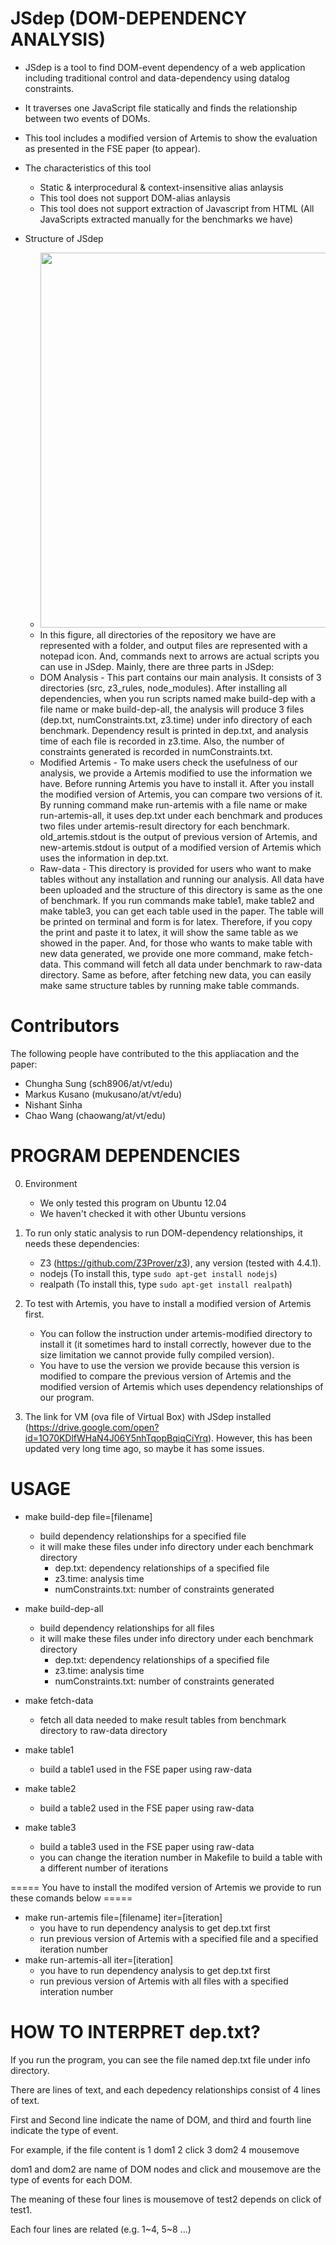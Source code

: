JSdep (DOM-DEPENDENCY ANALYSIS)
=========================
* JSdep is a tool to find DOM-event dependency of a web application including traditional control and data-dependency using datalog constraints.

* It traverses one JavaScript file statically and finds the relationship between two events of DOMs.

* This tool includes a modified version of Artemis to show the evaluation as presented in the FSE paper (to appear).

* The characteristics of this tool
    - Static & interprocedural & context-insensitive alias anlaysis
    - This tool does not support DOM-alias anlaysis
    - This tool does not support extraction of Javascript from HTML (All JavaScripts extracted manually for the benchmarks we have)

* Structure of JSdep
    - <img src="https://cloud.githubusercontent.com/assets/8551376/16468537/5d6c5dd4-3e1a-11e6-8e29-0e60dc3480cf.png" width="600">
    - In this figure, all directories of the repository we have are represented with a folder, and output files are represented with a notepad icon. And, commands next to arrows are actual scripts you can use in JSdep. Mainly, there are three parts in JSdep:
    - DOM Analysis - This part contains our main analysis. It consists of 3 directories (src, z3_rules, node_modules). After installing all dependencies, when you run scripts named make build-dep with a file name or make build-dep-all, the analysis will produce 3 files (dep.txt, numConstraints.txt, z3.time) under info directory of each benchmark. Dependency result is printed in dep.txt, and analysis time of each file is recorded in z3.time. Also, the number of constraints generated is recorded in numConstraints.txt.
    - Modified Artemis - To make users check the usefulness of our analysis, we provide a Artemis modified to use the information we have. Before running Artemis you have to install it. After you install the modified version of Artemis, you can compare two versions of it. By running command make run-artemis with a file name or make run-artemis-all, it uses dep.txt under each benchmark and produces two files under artemis-result directory for each benchmark. old_artemis.stdout is the output of previous version of Artemis, and new-artemis.stdout is output of a modified version of Artemis which uses the information in dep.txt.
    - Raw-data - This directory is provided for users who want to make tables without any installation and running our analysis. All data have been uploaded and the structure of this directory is same as the one of benchmark. If you run commands make table1, make table2 and make table3, you can get each table used in the paper. The table will be printed on terminal and form is for latex. Therefore, if you copy the print and paste it to latex, it will show the same table as we showed in the paper. And, for those who wants to make table with new data generated, we provide one more command, make fetch-data. This command will fetch all data under benchmark to raw-data directory. Same as before, after fetching new data, you can easily make same structure tables by running make table commands.

Contributors
=========================
The following people have contributed to the this appliacation and the paper:

* Chungha Sung (sch8906/at/vt/edu)
* Markus Kusano (mukusano/at/vt/edu)
* Nishant Sinha
* Chao Wang (chaowang/at/vt/edu)


PROGRAM DEPENDENCIES 
=========================
0. Environment

    * We only tested this program on Ubuntu 12.04
    * We haven't checked it with other Ubuntu versions

1. To run only static analysis to run DOM-dependency relationships,
    it needs these dependencies:

    * Z3 (https://github.com/Z3Prover/z3), any version (tested with 4.4.1).
    * nodejs (To install this, type ``sudo apt-get install nodejs``)
    * realpath (To install this, type ``sudo apt-get install realpath``)

2. To test with Artemis, you have to install a modified version of Artemis first.

    * You can follow the instruction under artemis-modified directory to install it (it sometimes hard to install correctly, however due to the size limitation we cannot provide fully compiled version).
    * You have to use the version we provide because this version is modified to compare the previous version of Artemis and the modified version of Artemis which uses dependency relationships of our program.
    
3. The link for VM (ova file of Virtual Box) with JSdep installed (https://drive.google.com/open?id=1O70KDlfWHaN4J06Y5nhTqopBqiqCiYrq). However, this has been updated very long time ago, so maybe it has some issues.

USAGE
=========================
* make build-dep file=[filename]
    - build dependency relationships for a specified file
    - it will make these files under info directory under each benchmark directory
        * dep.txt: dependency relationships of a specified file
        * z3.time: analysis time
        * numConstraints.txt: number of constraints generated

* make build-dep-all
    - build dependency relationships for all files
    - it will make these files under info directory under each benchmark directory
        * dep.txt: dependency relationships of a specified file
        * z3.time: analysis time
        * numConstraints.txt: number of constraints generated

* make fetch-data
    - fetch all data needed to make result tables from benchmark directory to raw-data directory

* make table1
    - build a table1 used in the FSE paper using raw-data

* make table2
    - build a table2 used in the FSE paper using raw-data

* make table3
    - build a table3 used in the FSE paper using raw-data
    - you can change the iteration number in Makefile to build a table with a different number of iterations

===== You have to install the modifed version of Artemis we provide to run these comands below =====
* make run-artemis file=[filename] iter=[iteration]
    - you have to run dependency analysis to get dep.txt first
    - run previous version of Artemis with a specified file and a specified iteration number
* make run-artemis-all iter=[iteration]	
    - you have to run dependency analysis to get dep.txt first
    - run previous version of Artemis with all files with a specified interation number



HOW TO INTERPRET dep.txt?
=========================

If you run the program, you can see the file named dep.txt file under info directory.

There are lines of text, and each depedency relationships consist of 4 lines of text.

First and Second line indicate the name of DOM, and third and fourth line indicate the type of event.

For example, if the file content is 
    1    dom1
    2    click
    3    dom2
    4    mousemove

dom1 and dom2 are name of DOM nodes and click and mousemove are the type of events for each DOM.

The meaning of these four lines is mousemove of test2 depends on click of test1.

Each four lines are related (e.g. 1~4, 5~8 ...)

